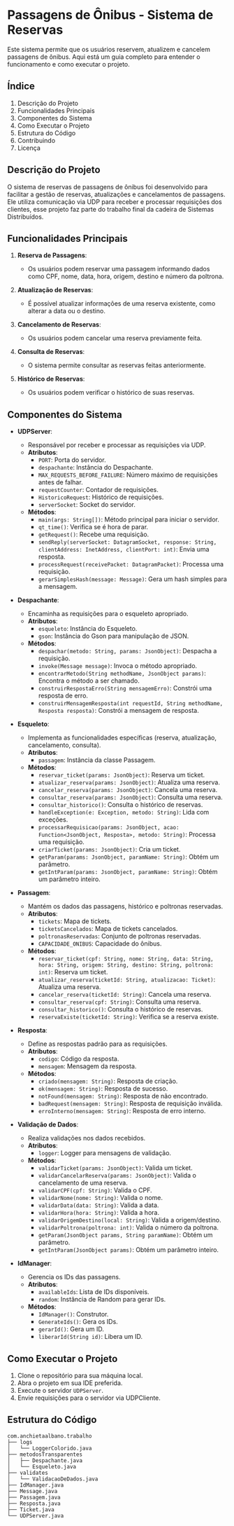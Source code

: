 # Passagens de Ônibus - Sistema de Reservas

Este sistema permite que os usuários reservem, atualizem e cancelem passagens de ônibus. Aqui está um guia completo para entender o funcionamento e como executar o projeto.

## Índice

1. Descrição do Projeto
2. Funcionalidades Principais
3. Componentes do Sistema
4. Como Executar o Projeto
5. Estrutura do Código
6. Contribuindo
7. Licença

## Descrição do Projeto

O sistema de reservas de passagens de ônibus foi desenvolvido para facilitar a gestão de reservas, atualizações e cancelamentos de passagens. Ele utiliza comunicação via UDP para receber e processar requisições dos clientes, esse projeto faz parte do trabalho final da cadeira de Sistemas Distribuídos.

## Funcionalidades Principais

1. **Reserva de Passagens**:
   - Os usuários podem reservar uma passagem informando dados como CPF, nome, data, hora, origem, destino e número da poltrona.

2. **Atualização de Reservas**:
   - É possível atualizar informações de uma reserva existente, como alterar a data ou o destino.

3. **Cancelamento de Reservas**:
   - Os usuários podem cancelar uma reserva previamente feita.

4. **Consulta de Reservas**:
   - O sistema permite consultar as reservas feitas anteriormente.

5. **Histórico de Reservas**:
   - Os usuários podem verificar o histórico de suas reservas.

## Componentes do Sistema

- **UDPServer**:
  - Responsável por receber e processar as requisições via UDP.
  - **Atributos**:
    - `PORT`: Porta do servidor.
    - `despachante`: Instância do Despachante.
    - `MAX_REQUESTS_BEFORE_FAILURE`: Número máximo de requisições antes de falhar.
    - `requestCounter`: Contador de requisições.
    - `HistoricoRequest`: Histórico de requisições.
    - `serverSocket`: Socket do servidor.
  - **Métodos**:
    - `main(args: String[])`: Método principal para iniciar o servidor.
    - `qt_time()`: Verifica se é hora de parar.
    - `getRequest()`: Recebe uma requisição.
    - `sendReply(serverSocket: DatagramSocket, response: String, clientAddress: InetAddress, clientPort: int)`: Envia uma resposta.
    - `processRequest(receivePacket: DatagramPacket)`: Processa uma requisição.
    - `gerarSimplesHash(message: Message)`: Gera um hash simples para a mensagem.

- **Despachante**:
  - Encaminha as requisições para o esqueleto apropriado.
  - **Atributos**:
    - `esqueleto`: Instância do Esqueleto.
    - `gson`: Instância do Gson para manipulação de JSON.
  - **Métodos**:
    - `despachar(metodo: String, params: JsonObject)`: Despacha a requisição.
    - `invoke(Message message)`: Invoca o método apropriado.
    - `encontrarMetodo(String methodName, JsonObject params)`: Encontra o método a ser chamado.
    - `construirRespostaErro(String mensagemErro)`: Constrói uma resposta de erro.
    - `construirMensagemResposta(int requestId, String methodName, Resposta resposta)`: Constrói a mensagem de resposta.

- **Esqueleto**:
  - Implementa as funcionalidades específicas (reserva, atualização, cancelamento, consulta).
  - **Atributos**:
    - `passagem`: Instância da classe Passagem.
  - **Métodos**:
    - `reservar_ticket(params: JsonObject)`: Reserva um ticket.
    - `atualizar_reserva(params: JsonObject)`: Atualiza uma reserva.
    - `cancelar_reserva(params: JsonObject)`: Cancela uma reserva.
    - `consultar_reserva(params: JsonObject)`: Consulta uma reserva.
    - `consultar_historico()`: Consulta o histórico de reservas.
    - `handleException(e: Exception, metodo: String)`: Lida com exceções.
    - `processarRequisicao(params: JsonObject, acao: Function<JsonObject, Resposta>, metodo: String)`: Processa uma requisição.
    - `criarTicket(params: JsonObject)`: Cria um ticket.
    - `getParam(params: JsonObject, paramName: String)`: Obtém um parâmetro.
    - `getIntParam(params: JsonObject, paramName: String)`: Obtém um parâmetro inteiro.

- **Passagem**:
  - Mantém os dados das passagens, histórico e poltronas reservadas.
  - **Atributos**:
    - `tickets`: Mapa de tickets.
    - `ticketsCancelados`: Mapa de tickets cancelados.
    - `poltronasReservadas`: Conjunto de poltronas reservadas.
    - `CAPACIDADE_ONIBUS`: Capacidade do ônibus.
  - **Métodos**:
    - `reservar_ticket(cpf: String, nome: String, data: String, hora: String, origem: String, destino: String, poltrona: int)`: Reserva um ticket.
    - `atualizar_reserva(ticketId: String, atualizacao: Ticket)`: Atualiza uma reserva.
    - `cancelar_reserva(ticketId: String)`: Cancela uma reserva.
    - `consultar_reserva(cpf: String)`: Consulta uma reserva.
    - `consultar_historico()`: Consulta o histórico de reservas.
    - `reservaExiste(ticketId: String)`: Verifica se a reserva existe.

- **Resposta**:
  - Define as respostas padrão para as requisições.
  - **Atributos**:
    - `codigo`: Código da resposta.
    - `mensagem`: Mensagem da resposta.
  - **Métodos**:
    - `criado(mensagem: String)`: Resposta de criação.
    - `ok(mensagem: String)`: Resposta de sucesso.
    - `notFound(mensagem: String)`: Resposta de não encontrado.
    - `badRequest(mensagem: String)`: Resposta de requisição inválida.
    - `erroInterno(mensagem: String)`: Resposta de erro interno.

- **Validação de Dados**:
  - Realiza validações nos dados recebidos.
  - **Atributos**:
    - `logger`: Logger para mensagens de validação.
  - **Métodos**:
    - `validarTicket(params: JsonObject)`: Valida um ticket.
    - `validarCancelarReserva(params: JsonObject)`: Valida o cancelamento de uma reserva.
    - `validarCPF(cpf: String)`: Valida o CPF.
    - `validarNome(nome: String)`: Valida o nome.
    - `validarData(data: String)`: Valida a data.
    - `validarHora(hora: String)`: Valida a hora.
    - `validarOrigemDestino(local: String)`: Valida a origem/destino.
    - `validarPoltrona(poltrona: int)`: Valida o número da poltrona.
    - `getParam(JsonObject params, String paramName)`: Obtém um parâmetro.
    - `getIntParam(JsonObject params)`: Obtém um parâmetro inteiro.

- **IdManager**:
  - Gerencia os IDs das passagens.
  - **Atributos**:
    - `availableIds`: Lista de IDs disponíveis.
    - `random`: Instância de Random para gerar IDs.
  - **Métodos**:
    - `IdManager()`: Construtor.
    - `GenerateIds()`: Gera os IDs.
    - `gerarId()`: Gera um ID.
    - `liberarId(String id)`: Libera um ID.

## Como Executar o Projeto

1. Clone o repositório para sua máquina local.
2. Abra o projeto em sua IDE preferida.
3. Execute o servidor `UDPServer`.
4. Envie requisições para o servidor via UDPCliente.

## Estrutura do Código

```plaintext
com.anchietaalbano.trabalho
├── logs
│   └── LoggerColorido.java
├── metodosTransparentes
│   ├── Despachante.java
│   └── Esqueleto.java
├── validates
│   └── ValidacaoDeDados.java
├── IdManager.java
├── Message.java
├── Passagem.java
├── Resposta.java
├── Ticket.java
└── UDPServer.java
